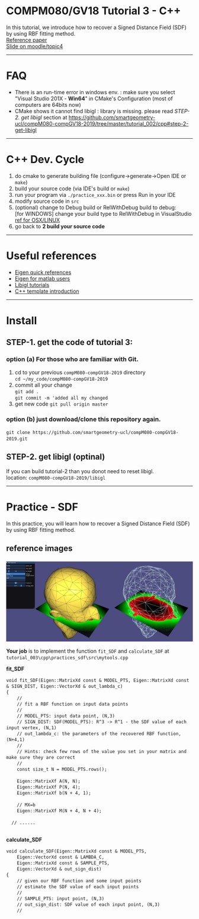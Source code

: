 # COMPM080/GV18 Tutorial 3 - C++ 

In this tutorial, we introduce how to recover a Signed Distance Field (SDF) by using RBF fitting method.  
[Reference paper](http://mesh.brown.edu/DGP/pdfs/Carr-sg2001.pdf)  
[Slide on moodle/topic4](https://moodle-1819.ucl.ac.uk/course/view.php)

---
# FAQ 

* There is an run-time error in windows env. : make sure you select "Visual Studio 201X - **Win64**" in CMake's Configuration (most of computers are 64bits now)
* CMake shows it cannot find libigl : library is missing. please read *STEP-2. get libigl* section at https://github.com/smartgeometry-ucl/compM080-compGV18-2019/tree/master/tutorial_002/cpp#step-2-get-libigl 

---
# C++ Dev. Cycle
1. do cmake to generate building file (configure->generate->Open IDE or `make`)
2. build your source code (via IDE's build or `make`)
3. run your program via `./practice_xxx.bin` or press Run in your IDE
4. modify source code in `src`
5. (optional) change to Debug build or RelWithDebug build to debug:  
[for WINDOWS] change your build type to RelWithDebug in VisualStudio  
[ref for OSX/LINUX](https://stackoverflow.com/questions/7724569/debug-vs-release-in-cmake)  
6. go back to **2 build your source code**

---
# Useful references 
* [Eigen quick references](http://eigen.tuxfamily.org/dox/group__QuickRefPage.html)
* [Eigen for matlab users](http://igl.ethz.ch/projects/libigl/matlab-to-eigen.html)
* [Libigl tutorials](https://libigl.github.io/tutorial/)
* [C++ template introduction](http://www.cplusplus.com/doc/oldtutorial/templates/)


---

# Install 
## STEP-1. get the code of tutorial 3:

### option (a) For those who are familiar with Git. 
1. cd to your previous `compM080-compGV18-2019` directory  
`cd ~/my_code/compM080-compGV18-2019`
2. commit all your change  
`git add .`  
`git commit -m 'added all my changed`  
3. get new code 
`git pull origin master`

### option (b) just download/clone this repository again.  
`git clone https://github.com/smartgeometry-ucl/compM080-compGV18-2019.git`

## STEP-2. get libigl (optinal)
If you can build tutorial-2 than you donot need to reset libigl.  
location: `compM080-compGV18-2019/libigl`   

---
# Practice - SDF
In this practice, you will learn how to recover a Signed Distance Field (SDF) by using RBF fitting method.  

## reference images
### 
![](/tutorial_003/cpp/doc_img/res1.JPG ) 

**Your job** is to implement the function `fit_SDF` and `calculate_SDF` at `tutorial_003\cpp\practices_sdf\src\mytools.cpp` 

**fit_SDF**  
````
void fit_SDF(Eigen::MatrixXd const & MODEL_PTS, Eigen::MatrixXd const & SIGN_DIST, Eigen::VectorXd & out_lambda_c)
{
	//
	// fit a RBF function on input data points
	//
	// MODEL_PTS: input data point, (N,3)
	// SIGN_DIST: SDF(MODEL_PTS): R^3 -> R^1 - the SDF value of each input vertex, (N,1)
	// out_lambda_c: the parameters of the recovered RBF function, (N+4,1)
	//
	// Hints: check few rows of the value you set in your matrix and make sure they are correct
	//
	const size_t N = MODEL_PTS.rows();

	Eigen::MatrixXf A(N, N);
	Eigen::MatrixXf P(N, 4);
	Eigen::MatrixXf b(N + 4, 1);

	// MX=b 
	Eigen::MatrixXf M(N + 4, N + 4);
  
  // ......
  
````

**calculate_SDF**  
````
void calculate_SDF(Eigen::MatrixXd const & MODEL_PTS,
	Eigen::VectorXd const & LAMBDA_C,
	Eigen::MatrixXd const & SAMPLE_PTS,
	Eigen::VectorXd & out_sign_dist)
{
	// given our RBF function and some input points
	// estimate the SDF value of each input points
	//
	// SAMPLE_PTS: input point, (N,3)
	// out_sign_dist: SDF value of each input point, (N,3)
	//

````
